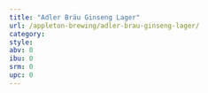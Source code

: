 ```yaml
---
title: "Adler Bräu Ginseng Lager"
url: /appleton-brewing/adler-brau-ginseng-lager/
category: 
style: 
abv: 0
ibu: 0
srm: 0
upc: 0
---
```


